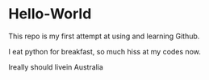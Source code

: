 # Hello-World
This repo is my first attempt at using and learning Github.

I eat python for breakfast, so much hiss at my codes now.

Ireally should livein Australia
